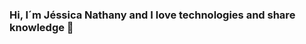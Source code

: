 ### Hi, I´m Jéssica Nathany and I love technologies and share knowledge 👋

<!--
**JessicaNathany/JessicaNathany** is a ✨ _special_ ✨ repository because its `README.md` (this file) appears on your GitHub profile.


- 🔭 I'm Software Developer currently I´m working on plataform .NET
- 🌱 I’m currently learning Design Patterns, Software Architecture, Unit Test and Docker.
- 👯 I’m have a project to collaborate share knowledge podcast Café debug and development the web site
- 🤔 I’m looking for help with about other tecnologies and programming languages
- 💬 Ask me about .NET, Patterns, Clean Code, Cloud, Unit Test..
- 📫 How to reach me: https://www.linkedin.com/in/jessica-nathany-carvalho-freitas-38260868/ 
- 😄 About me: I´m love radical sports, travel, adventure, cook and play games

-->
